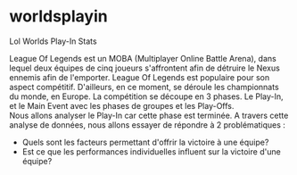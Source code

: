 # worldsplayin
Lol Worlds Play-In Stats

League Of Legends est un MOBA (Multiplayer Online Battle Arena), dans lequel deux équipes de cinq joueurs s'affrontent afin de détruire le Nexus ennemis afin de l'emporter. 
League Of Legends est populaire pour son aspect compétitif. D'ailleurs, en ce moment, se déroule les championnats du monde, en Europe.
La compétition se découpe en 3 phases. Le Play-In, et le Main Event avec les phases de groupes et les Play-Offs.  
Nous allons analyser le Play-In car cette phase est terminée.
A travers cette analyse de données, nous allons essayer de répondre à 2 problématiques : 
+ Quels sont les facteurs permettant d'offrir la victoire à une équipe?
+ Est ce que les performances individuelles influent sur la victoire d'une équipe?
